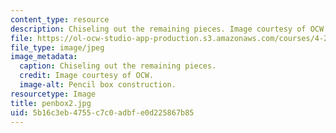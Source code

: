 ```yaml
---
content_type: resource
description: Chiseling out the remaining pieces. Image courtesy of OCW.
file: https://ol-ocw-studio-app-production.s3.amazonaws.com/courses/4-296-furniture-making-spring-2005/5b16c3eb4755c7c0adbfe0d225867b85_penbox2.jpg
file_type: image/jpeg
image_metadata:
  caption: Chiseling out the remaining pieces.
  credit: Image courtesy of OCW.
  image-alt: Pencil box construction.
resourcetype: Image
title: penbox2.jpg
uid: 5b16c3eb-4755-c7c0-adbf-e0d225867b85
---
```

